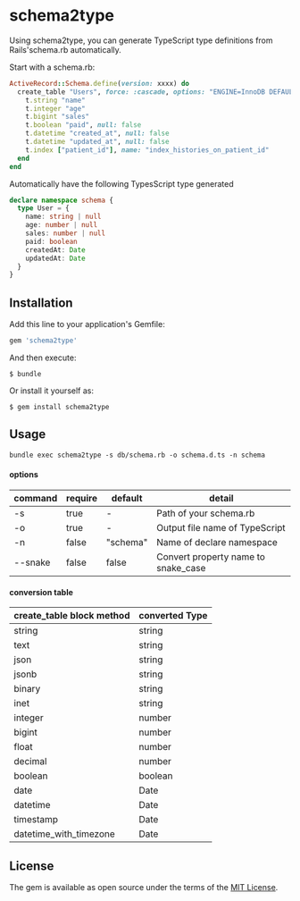 # schema2type
Using schema2type, you can generate TypeScript type definitions from Rails'schema.rb automatically.

Start with a schema.rb:

```ruby
ActiveRecord::Schema.define(version: xxxx) do
  create_table "Users", force: :cascade, options: "ENGINE=InnoDB DEFAULT CHARSET=utf8" do |t|
    t.string "name"
    t.integer "age"
    t.bigint "sales"
    t.boolean "paid", null: false
    t.datetime "created_at", null: false
    t.datetime "updated_at", null: false
    t.index ["patient_id"], name: "index_histories_on_patient_id"
  end
end
```

Automatically have the following TypesScript type generated

```typescript
declare namespace schema {
  type User = {
    name: string | null
    age: number | null
    sales: number | null
    paid: boolean
    createdAt: Date
    updatedAt: Date
  }
}
```

## Installation

Add this line to your application's Gemfile:

```ruby
gem 'schema2type'
```

And then execute:

    $ bundle

Or install it yourself as:

    $ gem install schema2type
    


## Usage

```
bundle exec schema2type -s db/schema.rb -o schema.d.ts -n schema
```

#### options

|command | require | default | detail |
|---|---|---|---|
| -s | true | - | Path of your schema.rb  |
| -o | true | - | Output file name of TypeScript |
| -n | false | "schema" | Name of declare namespace |
| --snake | false | false | Convert property name to snake_case |

#### conversion table

|create_table block method| converted Type|
|---|---|
| string | string |
| text | string |
| json | string |
| jsonb | string |
| binary | string |
| inet | string |
| integer | number |
| bigint | number |
| float | number |
| decimal | number |
| boolean | boolean |
| date | Date |
| datetime | Date |
| timestamp | Date |
| datetime_with_timezone | Date |
## License

The gem is available as open source under the terms of the [MIT License](https://opensource.org/licenses/MIT).


